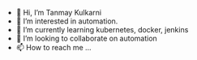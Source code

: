 - 👋 Hi, I’m Tanmay Kulkarni
- 👀 I’m interested in automation.
- 🌱 I’m currently learning kubernetes, docker, jenkins
- 💞️ I’m looking to collaborate on automation
- 📫 How to reach me ...

<!---
tanmaykulkarni295/tanmaykulkarni295 is a ✨ special ✨ repository because its `README.md` (this file) appears on your GitHub profile.
You can click the Preview link to take a look at your changes.
--->

